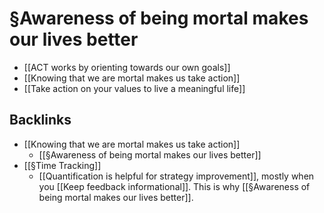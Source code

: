 # §Awareness of being mortal makes our lives better
* [[ACT works by orienting towards our own goals]]
* [[Knowing that we are mortal makes us take action]]
* [[Take action on your values to live a meaningful life]]

## Backlinks
* [[Knowing that we are mortal makes us take action]]
	* [[§Awareness of being mortal makes our lives better]]
* [[§Time Tracking]]
	* [[Quantification is helpful for strategy improvement]], mostly when you [[Keep feedback informational]]. This is why [[§Awareness of being mortal makes our lives better]]. 

<!-- #p1 -->

<!-- {BearID:85E21BB0-34B4-49BF-BC9A-0C572DF38E2F-583-000007B896652AAB} -->
